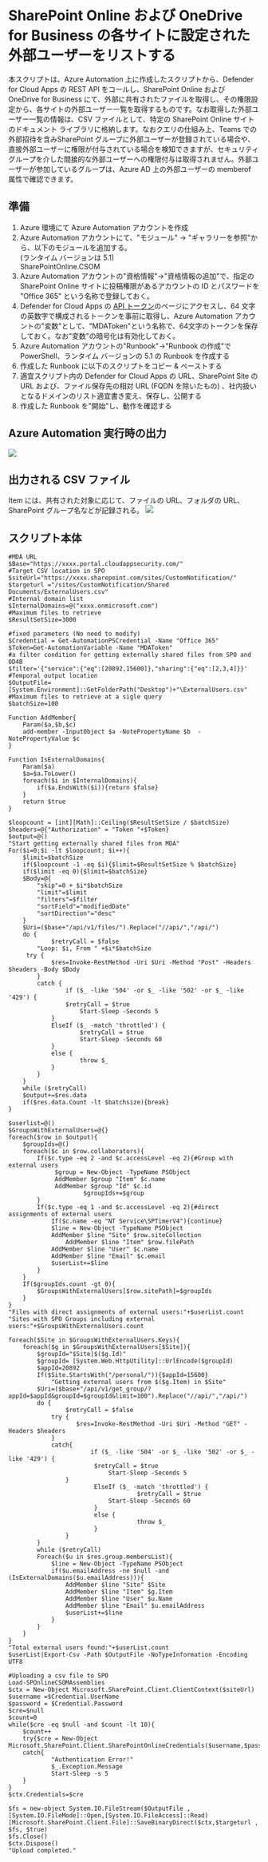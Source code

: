 # SharePoint Online および OneDrive for Business の各サイトに設定された外部ユーザーをリストする
本スクリプトは、Azure Automation 上に作成したスクリプトから、Defender for Cloud Apps の REST API をコールし、SharePoint Online および　OneDrive for Business にて、外部に共有されたファイルを取得し、その権限設定から、各サイトの外部ユーザー一覧を取得するものです。なお取得した外部ユーザー一覧の情報は、CSV ファイルとして、特定の SharePoint Online サイトのドキュメント ライブラリに格納します。なおクエリの仕組み上、Teams での外部招待を含みSharePoint グループに外部ユーザーが登録されている場合や、直接外部ユーザーに権限が付与されている場合を検知できますが、セキュリティ グループを介した間接的な外部ユーザーへの権限付与は取得されません。外部ユーザーが参加しているグループは、Azure AD 上の外部ユーザーの memberof 属性で確認できます。

## 準備
1. Azure 環境にて Azure Automation アカウントを作成
2. Azure Automation アカウントにて、"モジュール" -> "ギャラリーを参照"から、以下のモジュールを追加する。   
(ランタイム バージョンは 5.1)   
  SharePointOnline.CSOM    
3. Azure Automation アカウントの"資格情報"->"資格情報の追加"で、指定の SharePoint Online サイトに投稿権限があるアカウントの ID とパスワードを "Office 365" という名称で登録しておく。
4. Defender for Cloud Apps の [API トークン](https://security.microsoft.com/cloudapps/settings?tabid=apiTokens)のページにアクセスし、64 文字の英数字で構成されるトークンを事前に取得し、Azure Automation アカウントの"変数"として、"MDAToken"という名称で、64文字のトークンを保存しておく。なお"変数"の暗号化は有効化しておく。
5. Azure Automation アカウントの"Runbook"->"Runbook の作成"で PowerShell、ランタイム バージョンの 5.1 の Runbook を作成する
6. 作成した Runbook に以下のスクリプトをコピー & ペーストする
7. 適宜スクリプト内の Defender for Cloud Apps の URL、SharePoint Site の URL および、ファイル保存先の相対 URL (FQDN を除いたもの) 、社内扱いとなるドメインのリスト適宜書き変え、保存し、公開する
8. 作成した Runbook を"開始"し、動作を確認する

## Azure Automation 実行時の出力
<img src="https://github.com/YoshihiroIchinose/E5Comp/blob/main/img/MDAExt1.png">   

## 出力される CSV ファイル
Item には、共有された対象に応じて、ファイルの URL、フォルダの URL、SharePoint グループ名などが記録される。
<img src="https://github.com/YoshihiroIchinose/E5Comp/blob/main/img/MDAExt2.png">   

## スクリプト本体
````
#MDA URL
$Base="https://xxxx.portal.cloudappsecurity.com/"
#Target CSV location in SPO
$siteUrl="https://xxxx.sharepoint.com/sites/CustomNotification/"
$targeturl ="/sites/CustomNotification/Shared Documents/ExternalUsers.csv"
#Internal domain list
$InternalDomains=@("xxxx.onmicrosoft.com")
#Maximum files to retrieve
$ResultSetSize=3000

#fixed parameters (No need to modify)
$Credential = Get-AutomationPSCredential -Name "Office 365"
$Token=Get-AutomationVariable -Name "MDAToken"
#a filter condition for getting externally shared files from SPO and OD4B
$filter='{"service":{"eq":[20892,15600]},"sharing":{"eq":[2,3,4]}}'
#Temporal output location
$OutputFile=[System.Environment]::GetFolderPath("Desktop")+"\ExternalUsers.csv"
#Maximum files to retrieve at a sigle query
$batchSize=100

Function AddMember{
    Param($a,$b,$c)
    add-member -InputObject $a -NotePropertyName $b  -NotePropertyValue $c
}

Function IsExternalDomains{
    Param($a)
    $a=$a.ToLower()
    foreach($i in $InternalDomains){
        if($a.EndsWith($i)){return $false}
    }
    return $true
}

$loopcount = [int][Math]::Ceiling($ResultSetSize / $batchSize)
$headers=@{"Authorization" = "Token "+$Token}
$output=@()
"Start getting externally shared files from MDA"
For($i=0;$i -lt $loopcount; $i++){
    $limit=$batchSize
    if($loopcount -1 -eq $i){$limit=$ResultSetSize % $batchSize}
    if($limit -eq 0){$limit=$batchSize}
    $Body=@{
	    "skip"=0 + $i*$batchSize
	    "limit"=$limit
	    "filters"=$filter
	    "sortField"="modifiedDate"
	    "sortDirection"="desc"
    }
    $Uri=($base+"/api/v1/files/").Replace("//api/","/api/")
    do {
            $retryCall = $false
	    "Loop: $i, From " +$i*$batchSize
   	 try {
		    $res=Invoke-RestMethod -Uri $Uri -Method "Post" -Headers $headers -Body $Body
    	}
    	catch {
        	    if ($_ -like '504' -or $_ -like '502' -or $_ -like '429') {
	            $retryCall = $true
                    Start-Sleep -Seconds 5
            }
            ElseIf ($_ -match 'throttled') {
                    $retryCall = $true
                    Start-Sleep -Seconds 60
            }
            else {
                    throw $_
            }
        }
    }
    while ($retryCall)
    $output+=$res.data
    if($res.data.Count -lt $batchsize){break}
}

$userlist=@()
$GroupsWithExternalUsers=@{}
foreach($row in $output){
    $groupIds=@()
	foreach($c in $row.collaborators){
		If($c.type -eq 2 -and $c.accessLevel -eq 2){#Group with external users
			 $group = New-Object -TypeName PSObject
			 AddMember $group "Item" $c.name
			 AddMember $group "Id" $c.id
         	         $groupIds+=$group
		}
		If($c.type -eq 1 -and $c.accessLevel -eq 2){#direct assignments of external users 
			If($c.name -eq "NT Service\SPTimerV4"){continue}
			$line = New-Object -TypeName PSObject
			AddMember $line "Site" $row.siteCollection
		     	AddMember $line "Item" $row.filePath
			AddMember $line "User" $c.name
			AddMember $line "Email" $c.email
			$userList+=$line
		}
	}
	If($groupIds.count -gt 0){
		$GroupsWithExternalUsers[$row.sitePath]=$groupIds
	}
}
"Files with direct assignments of external users:"+$userList.count
"Sites with SPO Groups including external users:"+$GroupsWithExternalUsers.count

foreach($Site in $GroupsWithExternalUsers.Keys){
	foreach($g in $GroupsWithExternalUsers[$Site]){
		$groupId="$Site|$($g.Id)"
		$groupId= [System.Web.HttpUtility]::UrlEncode($groupId) 
		$appId=20892
		If($Site.StartsWith("/personal/")){$appId=15600}
        	"Getting external users from $($g.Item) in $Site"
		$Uri=($base+"/api/v1/get_group/?appId=$appId&groupId=$groupId&limit=100").Replace("//api/","/api/")
		do {
		        $retryCall = $false
		    try {
		 	       $res=Invoke-RestMethod -Uri $Uri -Method "GET" -Headers $headers
		    }
		    catch{
		               if ($_ -like '504' -or $_ -like '502' -or $_ -like '429') {
			            $retryCall = $true
		            	    Start-Sleep -Seconds 5
				}
		            	ElseIf ($_ -match 'throttled') {
                                    $retryCall = $true
		                    Start-Sleep -Seconds 60
		                }
		                else {
                                    throw $_
		                }
		        }
		}
		while ($retryCall)
		Foreach($u in $res.group.membersList){
		    $line = New-Object -TypeName PSObject
		    if($u.emailAddress -ne $null -and (IsExternalDomains($u.emailAddress))){
			    AddMember $line "Site" $Site
			    AddMember $line "Item" $g.Item
			    AddMember $line "User" $u.Name
			    AddMember $line "Email" $u.emailAddress
			    $userList+=$line
		    }
		}
	}
}
"Total external users found:"+$userList.count
$userList|Export-Csv -Path $OutputFile -NoTypeInformation -Encoding UTF8

#Uploading a csv file to SPO
Load-SPOnlineCSOMAssemblies
$ctx = New-Object Microsoft.SharePoint.Client.ClientContext($siteUrl)
$username =$Credential.UserName
$password = $Credential.Password
$cre=$null
$count=0
while($cre -eq $null -and $count -lt 10){
    $count++
    try{$cre = New-Object Microsoft.SharePoint.Client.SharePointOnlineCredentials($username,$password)}
    catch{
            "Authentication Error!"
            $_.Exception.Message
            Start-Sleep -s 5
    }
}
$ctx.Credentials=$cre

$fs = new-object System.IO.FileStream($OutputFile ,[System.IO.FileMode]::Open,[System.IO.FileAccess]::Read)
[Microsoft.SharePoint.Client.File]::SaveBinaryDirect($ctx,$targeturl , $fs, $true)
$fs.Close()
$ctx.Dispose()
"Upload completed."
````
